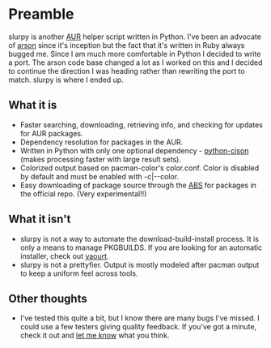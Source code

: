 # Preamble
slurpy is another [AUR][0] helper script written in Python.  I've been an advocate of [arson][1] since it's inception but the fact that it's written in Ruby always bugged me.  Since I am much more comfortable in Python I decided to write a port.  The arson code base changed a lot as I worked on this and I decided to continue the direction I was heading rather than rewriting the port to match. slurpy is where I ended up.

## What it is

 * Faster searching, downloading, retrieving info, and checking for updates for AUR packages.
 * Dependency resolution for packages in the AUR.
 * Written in Python with only one optional dependency - [python-cjson][2] (makes processing faster with large result sets).
 * Colorized output based on pacman-color's color.conf.  Color is disabled by default and must be enabled with -c|--color.
 * Easy downloading of package source through the [ABS][4] for packages in the official repo. (Very experimental!!)

## What it isn't

 * slurpy is not a way to automate the download-build-install process.  It is only a means to manage PKGBUILDS.  If you are looking for an automatic installer, check out [yaourt][3].
 * slurpy is not a prettyfier.  Output is mostly modeled after pacman output to keep a uniform feel across tools.  


## Other thoughts

 * I've tested this quite a bit, but I know there are many bugs I've missed.  I could use a few testers giving quality feedback.  If you've got a minute, check it out and [let me know][5] what you think.

[0]: http://aur.archlinux.org
[1]: http://evaryont.github.com/arson
[2]: http://aur.archlinux.org/packages.php?ID=16453
[3]: http://archlinux.fr/yaourt-en
[4]: http://wiki.archlinux.org/index.php/ABS
[5]: http://rsontech.net/contact/
